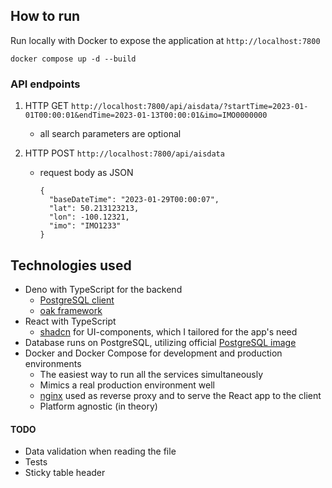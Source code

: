 ## How to run
Run locally with Docker to expose the application at `http://localhost:7800`
```
docker compose up -d --build
```
### API endpoints
1. HTTP  GET `http://localhost:7800/api/aisdata/?startTime=2023-01-01T00:00:01&endTime=2023-01-13T00:00:01&imo=IMO0000000`
    - all search parameters are optional

2. HTTP POST `http://localhost:7800/api/aisdata`
    - request body as JSON
      ```
      {
        "baseDateTime": "2023-01-29T00:00:07",
        "lat": 50.213123213,
        "lon": -100.12321,
        "imo": "IMO1233"
      }
      ```


## Technologies used
- Deno with TypeScript for the backend
  - [PostgreSQL client](https://deno.land/x/postgresjs)
  - [oak framework](https://deno.land/x/oak)
- React with TypeScript
   - [shadcn](https://ui.shadcn.com/) for UI-components, which I tailored for the app's need
- Database runs on PostgreSQL, utilizing official [PostgreSQL image](https://hub.docker.com/_/postgres)
- Docker and Docker Compose for development and production environments
  - The easiest way to run all the services simultaneously
  - Mimics a real production environment well
  - [nginx](https://hub.docker.com/_/nginx) used as reverse proxy and to serve the React app to the client
  - Platform agnostic (in theory)


#### TODO
- Data validation when reading the file
- Tests
- Sticky table header